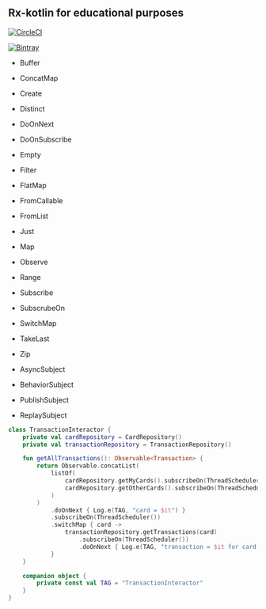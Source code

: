 Rx-kotlin for educational purposes
------------------------------------------------------------
[![CircleCI](https://circleci.com/gh/dvpermyakov/rx-kotlin/tree/master.svg?style=shield)](https://circleci.com/gh/dvpermyakov/rx-kotlin/tree/master)

[![Bintray](https://api.bintray.com/packages/dvpermyakov/rx-kotlin/core/images/download.svg)](https://bintray.com/dvpermyakov/rx-kotlin/core/_latestVersion)


* Buffer
* ConcatMap
* Create
* Distinct
* DoOnNext
* DoOnSubscribe
* Empty
* Filter
* FlatMap
* FromCallable
* FromList
* Just
* Map
* Observe
* Range
* Subscribe
* SubscrubeOn
* SwitchMap
* TakeLast
* Zip


* AsyncSubject
* BehaviorSubject
* PublishSubject
* ReplaySubject


```Kotlin
class TransactionInteractor {
    private val cardRepository = CardRepository()
    private val transactionRepository = TransactionRepository()

    fun getAllTransactions(): Observable<Transaction> {
        return Observable.concatList(
            listOf(
                cardRepository.getMyCards().subscribeOn(ThreadScheduler()),
                cardRepository.getOtherCards().subscribeOn(ThreadScheduler())
            )
        )
            .doOnNext { Log.e(TAG, "card = $it") }
            .subscribeOn(ThreadScheduler())
            .switchMap { card ->
                transactionRepository.getTransactions(card)
                    .subscribeOn(ThreadScheduler())
                    .doOnNext { Log.e(TAG, "transaction = $it for card = ${card.id}") }
            }
    }

    companion object {
        private const val TAG = "TransactionInteractor"
    }
}
```
